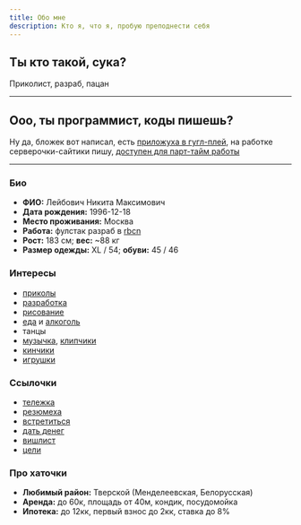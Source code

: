 ```yaml
---
title: Обо мне
description: Кто я, что я, пробую преподнести себя
---
```


<div class="flex">

  <div class="flex-grow">
  
  ## Ты кто такой, сука? <twitch-emote emote="casino"></twitch-emote>
  
  Приколист, разраб, пацан
  
  </div>

  <div class="flex-initial w-32">
    <new-img-row>
      <img-slide  src="/images/n/me2.jpg" alt="Флексить люблю"></img-slide>
    </new-img-row>
  </div>
</div>


---

<div class="flex flex-col md:flex-row md:space-x-4">

  <div>
    <new-img-row>
      <img-slide  src="/images/n/programmer.png" alt="Программист? Пошел нахуй!" :show-caption="false"></img-slide>
    </new-img-row>
  </div>

  <div>

  ## Ооо, ты программист, коды пишешь?
  
  Ну да, бложек вот написал, есть [приложуха в гугл-плей](https://play.google.com/store/apps/details?id=dev.palka.yaxxxta),
  на работке серверочки-сайтики пишу, [доступен для парт-тайм работы](/dev/cv)

  </div>

</div>

---


### Био

- **ФИО:** Лейбович Никита Максимович
- **Дата рождения:** 1996-12-18
- **Место проживания:** Москва
- **Работа:** фулстак разраб в [rbcn](https://rbcn.mobi/)
- **Рост:** 183 см; **вес:** ~88 кг
- **Размер одежды:** XL / 54; **обуви:** 45 / 46

### Интересы

- [приколы](https://vk.com/peplix)
- [разработка](https://github.com/potykion)
- [рисование](https://www.instagram.com/poty_risovach)
- [еда](/food) и [алкоголь](https://www.instagram.com/potykion/) 
- танцы
- [музычка](https://open.spotify.com/user/1srdxgefrloip7wopd30dntkd?si=1nyoyb-fQOi4OIq6s9IHmA), [клипчики](https://youtube.com/playlist?list=PLdb8DVmvU9i5bGINNz10f-ga_bqD41O4q)
- [кинчики](https://www.kinopoisk.ru/user/4445656/)
- [игрушки](https://steamcommunity.com/id/potykion)

### Cсылочки

- [тележка](https://t.me/potykion)
- [резюмеха](/dev/cv)
- [встретиться](https://calendly.com/potykion/vstrechalovo)
- [дать денег](https://www.tinkoff.ru/rm/leybovich.nikita1/8PkYa74332)
- [вишлист](/n/wishlist)
- [цели](/n/goals2021)

### Про хаточки

- **Любимый район:** Тверской (Менделеевская, Белорусская)
- **Аренда:** до 60к, площадь от 40м, кондик, посудомойка
- **Ипотека:** до 12кк, первый взнос до 2кк, ставка до 8%
